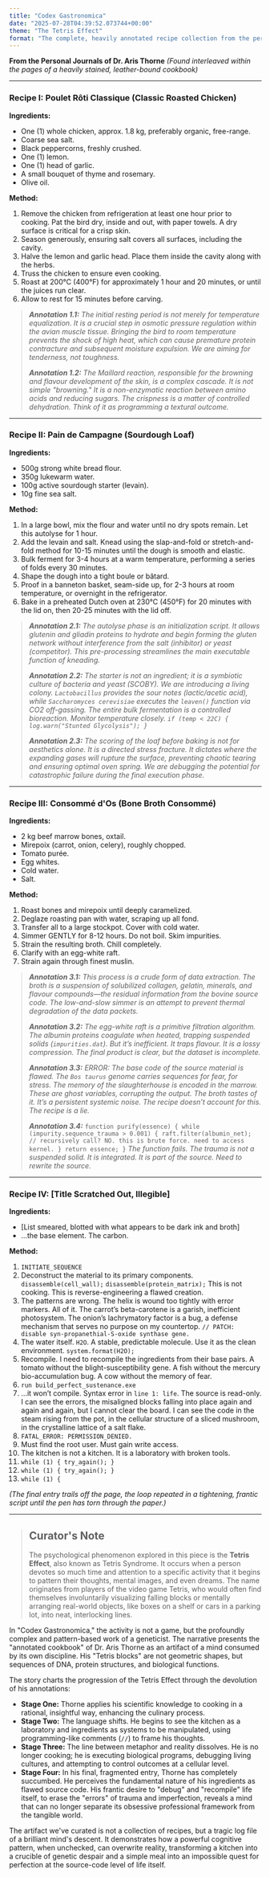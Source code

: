 ```yaml
---
title: "Codex Gastronomica"
date: "2025-07-28T04:39:52.073744+00:00"
theme: "The Tetris Effect"
format: "The complete, heavily annotated recipe collection from the personal cookbook of a brilliant geneticist."
---
```




**From the Personal Journals of Dr. Aris Thorne**
*(Found interleaved within the pages of a heavily stained, leather-bound cookbook)*

---

### **Recipe I: Poulet Rôti Classique (Classic Roasted Chicken)**

**Ingredients:**
*   One (1) whole chicken, approx. 1.8 kg, preferably organic, free-range.
*   Coarse sea salt.
*   Black peppercorns, freshly crushed.
*   One (1) lemon.
*   One (1) head of garlic.
*   A small bouquet of thyme and rosemary.
*   Olive oil.

**Method:**
1.  Remove the chicken from refrigeration at least one hour prior to cooking. Pat the bird dry, inside and out, with paper towels. A dry surface is critical for a crisp skin.
2.  Season generously, ensuring salt covers all surfaces, including the cavity.
3.  Halve the lemon and garlic head. Place them inside the cavity along with the herbs.
4.  Truss the chicken to ensure even cooking.
5.  Roast at 200°C (400°F) for approximately 1 hour and 20 minutes, or until the juices run clear.
6.  Allow to rest for 15 minutes before carving.

> ***Annotation 1.1:*** *The initial resting period is not merely for temperature equalization. It is a crucial step in osmotic pressure regulation within the avian muscle tissue. Bringing the bird to room temperature prevents the shock of high heat, which can cause premature protein contracture and subsequent moisture expulsion. We are aiming for tenderness, not toughness.*
>
> ***Annotation 1.2:*** *The Maillard reaction, responsible for the browning and flavour development of the skin, is a complex cascade. It is not simple "browning." It is a non-enzymatic reaction between amino acids and reducing sugars. The crispness is a matter of controlled dehydration. Think of it as programming a textural outcome.*

---

### **Recipe II: Pain de Campagne (Sourdough Loaf)**

**Ingredients:**
*   500g strong white bread flour.
*   350g lukewarm water.
*   100g active sourdough starter (levain).
*   10g fine sea salt.

**Method:**
1.  In a large bowl, mix the flour and water until no dry spots remain. Let this autolyse for 1 hour.
2.  Add the levain and salt. Knead using the slap-and-fold or stretch-and-fold method for 10-15 minutes until the dough is smooth and elastic.
3.  Bulk ferment for 3-4 hours at a warm temperature, performing a series of folds every 30 minutes.
4.  Shape the dough into a tight boule or bâtard.
5.  Proof in a banneton basket, seam-side up, for 2-3 hours at room temperature, or overnight in the refrigerator.
6.  Bake in a preheated Dutch oven at 230°C (450°F) for 20 minutes with the lid on, then 20-25 minutes with the lid off.

> ***Annotation 2.1:*** *The autolyse phase is an initialization script. It allows glutenin and gliadin proteins to hydrate and begin forming the gluten network without interference from the salt (inhibitor) or yeast (competitor). This pre-processing streamlines the main executable function of kneading.*
>
> ***Annotation 2.2:*** *The starter is not an ingredient; it is a symbiotic culture of bacteria and yeast (SCOBY). We are introducing a living colony. `Lactobacillus` provides the sour notes (lactic/acetic acid), while `Saccharomyces cerevisiae` executes the `leaven()` function via CO2 off-gassing. The entire bulk fermentation is a controlled bioreaction. Monitor temperature closely. `if (temp < 22C) { log.warn("Stunted Glycolysis"); }`*
>
> ***Annotation 2.3:*** *The scoring of the loaf before baking is not for aesthetics alone. It is a directed stress fracture. It dictates where the expanding gases will rupture the surface, preventing chaotic tearing and ensuring optimal oven spring. We are debugging the potential for catastrophic failure during the final execution phase.*

---

### **Recipe III: Consommé d'Os (Bone Broth Consommé)**

**Ingredients:**
*   2 kg beef marrow bones, oxtail.
*   Mirepoix (carrot, onion, celery), roughly chopped.
*   Tomato purée.
*   Egg whites.
*   Cold water.
*   Salt.

**Method:**
1.  Roast bones and mirepoix until deeply caramelized.
2.  Deglaze roasting pan with water, scraping up all fond.
3.  Transfer all to a large stockpot. Cover with cold water.
4.  Simmer GENTLY for 8-12 hours. Do not boil. Skim impurities.
5.  Strain the resulting broth. Chill completely.
6.  Clarify with an egg-white raft.
7.  Strain again through finest muslin.

> ***Annotation 3.1:*** *This process is a crude form of data extraction. The broth is a suspension of solubilized collagen, gelatin, minerals, and flavour compounds—the residual information from the bovine source code. The low-and-slow simmer is an attempt to prevent thermal degradation of the data packets.*
>
> ***Annotation 3.2:*** *The egg-white raft is a primitive filtration algorithm. The albumin proteins coagulate when heated, trapping suspended solids (`impurities.dat`). But it’s inefficient. It traps flavour. It is a lossy compression. The final product is clear, but the dataset is incomplete.*
>
> ***Annotation 3.3:*** *ERROR: The base code of the source material is flawed. The `Bos taurus` genome carries sequences for fear, for stress. The memory of the slaughterhouse is encoded in the marrow. These are ghost variables, corrupting the output. The broth tastes of it. It’s a persistent systemic noise. The recipe doesn’t account for this. The recipe is a lie.*
>
> ***Annotation 3.4:*** `function purify(essence) { while (impurity.sequence_trauma > 0.001) { raft.filter(albumin_net); // recursively call? NO. this is brute force. need to access kernel. } return essence; }` *The function fails. The trauma is not a suspended solid. It is integrated. It is part of the source. Need to rewrite the source.*

---

### **Recipe IV: [Title Scratched Out, Illegible]**

**Ingredients:**
*   [List smeared, blotted with what appears to be dark ink and broth]
*   …the base element. The carbon.

**Method:**
1.  `INITIATE_SEQUENCE`
2.  Deconstruct the material to its primary components. `disassemble(cell_wall);` `disassemble(protein_matrix);` This is not cooking. This is reverse-engineering a flawed creation.
3.  The patterns are wrong. The helix is wound too tightly with error markers. All of it. The carrot’s beta-carotene is a garish, inefficient photosystem. The onion’s lachrymatory factor is a bug, a defense mechanism that serves no purpose on my countertop. `// PATCH: disable syn-propanethial-S-oxide synthase gene.`
4.  The water itself. `H2O`. A stable, predictable molecule. Use it as the clean environment. `system.format(H2O);`
5.  Recompile. I need to recompile the ingredients from their base pairs. A tomato without the blight-susceptibility gene. A fish without the mercury bio-accumulation bug. A cow without the memory of fear.
6.  `run build_perfect_sustenance.exe`
7.  …it won’t compile. Syntax error in `line 1: life`. The source is read-only. I can see the errors, the misaligned blocks falling into place again and again and again, but I cannot clear the board. I can see the code in the steam rising from the pot, in the cellular structure of a sliced mushroom, in the crystalline lattice of a salt flake.
8.  `FATAL_ERROR: PERMISSION_DENIED.`
9.  Must find the root user. Must gain write access.
10. The kitchen is not a kitchen. It is a laboratory with broken tools.
11. `while (1) { try_again(); }`
12. `while (1) { try_again(); }`
13. `while (1) {`

*(The final entry trails off the page, the loop repeated in a tightening, frantic script until the pen has torn through the paper.)*

---

> ## Curator's Note
>
> The psychological phenomenon explored in this piece is the **Tetris Effect**, also known as Tetris Syndrome. It occurs when a person devotes so much time and attention to a specific activity that it begins to pattern their thoughts, mental images, and even dreams. The name originates from players of the video game Tetris, who would often find themselves involuntarily visualizing falling blocks or mentally arranging real-world objects, like boxes on a shelf or cars in a parking lot, into neat, interlocking lines.

In "Codex Gastronomica," the activity is not a game, but the profoundly complex and pattern-based work of a geneticist. The narrative presents the "annotated cookbook" of Dr. Aris Thorne as an artifact of a mind consumed by its own discipline. His "Tetris blocks" are not geometric shapes, but sequences of DNA, protein structures, and biological functions.

The story charts the progression of the Tetris Effect through the devolution of his annotations:
*   **Stage One:** Thorne applies his scientific knowledge to cooking in a rational, insightful way, enhancing the culinary process.
*   **Stage Two:** The language shifts. He begins to see the kitchen as a laboratory and ingredients as systems to be manipulated, using programming-like comments (`//`) to frame his thoughts.
*   **Stage Three:** The line between metaphor and reality dissolves. He is no longer cooking; he is executing biological programs, debugging living cultures, and attempting to control outcomes at a cellular level.
*   **Stage Four:** In his final, fragmented entry, Thorne has completely succumbed. He perceives the fundamental nature of his ingredients as flawed source code. His frantic desire to "debug" and "recompile" life itself, to erase the "errors" of trauma and imperfection, reveals a mind that can no longer separate its obsessive professional framework from the tangible world.

The artifact we've curated is not a collection of recipes, but a tragic log file of a brilliant mind's descent. It demonstrates how a powerful cognitive pattern, when unchecked, can overwrite reality, transforming a kitchen into a crucible of genetic despair and a simple meal into an impossible quest for perfection at the source-code level of life itself.
